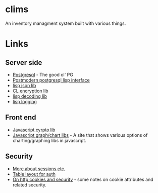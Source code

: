 # clims
An inventory managment system built with various things.

# Links
Server side
---
* [Postgresql](http://www.postgresql.org/) - The good ol' PG
* [Postmodern postgresql lisp interface](https://marijnhaverbeke.nl/postmodern/postmodern.html)
* [lisp json lib](https://github.com/hankhero/cl-json)
* [CL encryption lib](http://method-combination.net/lisp/ironclad/)
* [lisp decoding lib](https://github.com/svenvc/s-base64)
* [lisp logging](https://github.com/7max/log4cl)

Front end
---
* [Javascript cyrpto lib](https://code.google.com/p/crypto-js/)
* [Javascript graph/chart libs](http://www.jsgraphs.com/) - A site that shows various options of charting/graphing libs in javascript.

Security
---
* [More about sessions etc.](http://stackoverflow.com/a/11236320/2297687)
* [Table layout for auth](http://stackoverflow.com/a/27470944/2297687)
* [On http cookies and security](http://crypto.stanford.edu/cs142/papers/web-session-management.pdf) - some notes on cookie attributes and related security.


